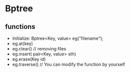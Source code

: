 # Bptree
## functions
* Initialize: Bptree<Key, value> eg("filename");
* eg.at(key)
* eg.clear() // removing files
* eg.insert( pair<Key, value> sth)
* eg.erase(Key id)
* eg.traverse() // You can modify the function by yourself